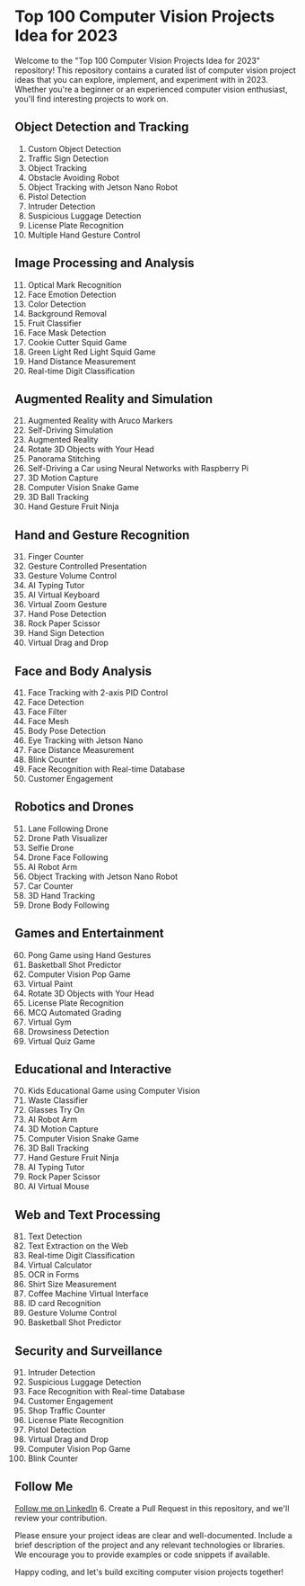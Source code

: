 # Top 100 Computer Vision Projects Idea for 2023

Welcome to the "Top 100 Computer Vision Projects Idea for 2023" repository! This repository contains a curated list of computer vision project ideas that you can explore, implement, and experiment with in 2023. Whether you're a beginner or an experienced computer vision enthusiast, you'll find interesting projects to work on.

## Object Detection and Tracking
1. Custom Object Detection
2. Traffic Sign Detection
3. Object Tracking
4. Obstacle Avoiding Robot
5. Object Tracking with Jetson Nano Robot
6. Pistol Detection
7. Intruder Detection
8. Suspicious Luggage Detection
9. License Plate Recognition
10. Multiple Hand Gesture Control

## Image Processing and Analysis
11. Optical Mark Recognition
12. Face Emotion Detection
13. Color Detection
14. Background Removal
15. Fruit Classifier
16. Face Mask Detection
17. Cookie Cutter Squid Game
18. Green Light Red Light Squid Game
19. Hand Distance Measurement
20. Real-time Digit Classification

## Augmented Reality and Simulation
21. Augmented Reality with Aruco Markers
22. Self-Driving Simulation
23. Augmented Reality
24. Rotate 3D Objects with Your Head
25. Panorama Stitching
26. Self-Driving a Car using Neural Networks with Raspberry Pi
27. 3D Motion Capture
28. Computer Vision Snake Game
29. 3D Ball Tracking
30. Hand Gesture Fruit Ninja

## Hand and Gesture Recognition
31. Finger Counter
32. Gesture Controlled Presentation
33. Gesture Volume Control
34. AI Typing Tutor
35. AI Virtual Keyboard
36. Virtual Zoom Gesture
37. Hand Pose Detection
38. Rock Paper Scissor
39. Hand Sign Detection
40. Virtual Drag and Drop

## Face and Body Analysis
41. Face Tracking with 2-axis PID Control
42. Face Detection
43. Face Filter
44. Face Mesh
45. Body Pose Detection
46. Eye Tracking with Jetson Nano
47. Face Distance Measurement
48. Blink Counter
49. Face Recognition with Real-time Database
50. Customer Engagement

## Robotics and Drones
51. Lane Following Drone
52. Drone Path Visualizer
53. Selfie Drone
54. Drone Face Following
55. AI Robot Arm
56. Object Tracking with Jetson Nano Robot
57. Car Counter
58. 3D Hand Tracking
59. Drone Body Following

## Games and Entertainment
60. Pong Game using Hand Gestures
61. Basketball Shot Predictor
62. Computer Vision Pop Game
63. Virtual Paint
64. Rotate 3D Objects with Your Head
65. License Plate Recognition
66. MCQ Automated Grading
67. Virtual Gym
68. Drowsiness Detection
69. Virtual Quiz Game

## Educational and Interactive
70. Kids Educational Game using Computer Vision
71. Waste Classifier
72. Glasses Try On
73. AI Robot Arm
74. 3D Motion Capture
75. Computer Vision Snake Game
76. 3D Ball Tracking
77. Hand Gesture Fruit Ninja
78. AI Typing Tutor
79. Rock Paper Scissor
80. AI Virtual Mouse

## Web and Text Processing
81. Text Detection
82. Text Extraction on the Web
83. Real-time Digit Classification
84. Virtual Calculator
85. OCR in Forms
86. Shirt Size Measurement
87. Coffee Machine Virtual Interface
88. ID card Recognition
89. Gesture Volume Control
90. Basketball Shot Predictor

## Security and Surveillance
91. Intruder Detection
92. Suspicious Luggage Detection
93. Face Recognition with Real-time Database
94. Customer Engagement
95. Shop Traffic Counter
96. License Plate Recognition
97. Pistol Detection
98. Virtual Drag and Drop
99. Computer Vision Pop Game
100. Blink Counter

## Follow Me

[Follow me on LinkedIn](https://www.linkedin.com/in/farukalamai/)
6. Create a Pull Request in this repository, and we'll review your contribution.

Please ensure your project ideas are clear and well-documented. Include a brief description of the project and any relevant technologies or libraries. We encourage you to provide examples or code snippets if available.

Happy coding, and let's build exciting computer vision projects together!
